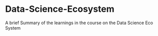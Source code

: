 # Data-Science-Ecosystem
A brief Summary of the learnings in the course on the Data Science Eco System

